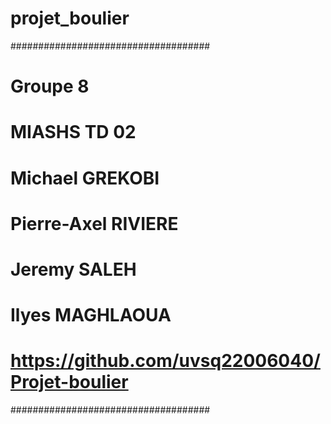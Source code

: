# projet_boulier

####################################
# Groupe 8
# MIASHS TD 02
# Michael GREKOBI
# Pierre-Axel RIVIERE
# Jeremy SALEH
# Ilyes MAGHLAOUA
# https://github.com/uvsq22006040/Projet-boulier
####################################
